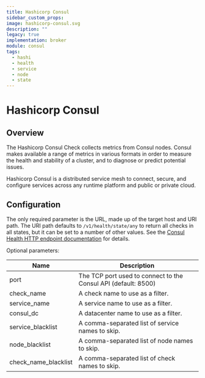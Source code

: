 ```yaml
---
title: Hashicorp Consul
sidebar_custom_props:
image: hashicorp-consul.svg
description: ""
legacy: true
implementation: broker
module: consul
tags:
  - hashi
  - health
  - service
  - node
  - state
---
```


# Hashicorp Consul

## Overview

The Hashicorp Consul Check collects metrics from Consul nodes. Consul makes available a range of metrics in various formats in order to measure the health and stability of a cluster, and to diagnose or predict potential issues.

Hashicorp Consul is a distributed service mesh to connect, secure, and configure services across any runtime platform and public or private cloud.

## Configuration

The only required parameter is the URL, made up of the target host and URI path. The URI path defaults to `/v1/health/state/any` to return all checks in all states, but it can be set to a number of other values. See the [Consul Health HTTP endpoint documentation](https://www.consul.io/api/health.html) for details.

Optional parameters:

| Name                 | Description                                                    |
| -------------------- | -------------------------------------------------------------- |
| port                 | The TCP port used to connect to the Consul API (default: 8500) |
| check_name           | A check name to use as a filter.                               |
| service_name         | A service name to use as a filter.                             |
| consul_dc            | A datacenter name to use as a filter.                          |
| service_blacklist    | A comma-separated list of service names to skip.               |
| node_blacklist       | A comma-separated list of node names to skip.                  |
| check_name_blacklist | A comma-separated list of check names to skip.                 |
